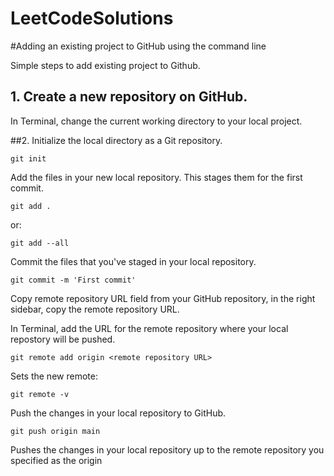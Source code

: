 # LeetCodeSolutions
#Adding an existing project to GitHub using the command line

Simple steps to add existing project to Github.

## 1. Create a new repository on GitHub.
In Terminal, change the current working directory to your local project.

##2. Initialize the local directory as a Git repository.

	git init

Add the files in your new local repository. This stages them for the first commit.

	git add .

or:

	git add --all

Commit the files that you've staged in your local repository.

	git commit -m 'First commit'


Copy remote repository URL field from your GitHub repository, in the right sidebar, copy the remote repository URL.

In Terminal, add the URL for the remote repository where your local repostory will be pushed.

	git remote add origin <remote repository URL>

Sets the new remote:

	git remote -v

Push the changes in your local repository to GitHub.

	git push origin main

Pushes the changes in your local repository up to the remote repository you specified as the origin